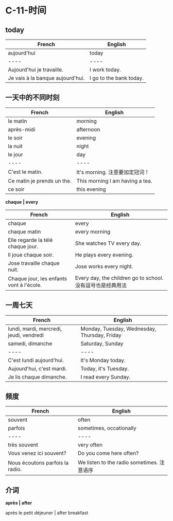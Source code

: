 # C-11-时间

## today

French | English
---- | ----
aujourd'hui | today
---- | ----
Aujourd'hui je travaille. | I work today.
Je vais à la banque aujourd'hui. | I go to the bank today.

## 一天中的不同时刻

French | English
---- | ----
le matin | morning
après-midi | afternoon
le soir | evening
la nuit | night
le jour | day
---- | ----
C'est le matin. | It's morning. 注意要加定冠词！
Ce matin je prends un the. | This morning I am having a tea.
ce soir | this evening

**chaque | every**

French | English
---- | ----
chaque | every
chaque matin | every morning
Elle regarde la télé chaque jour. | She watches TV every day.
Il joue chaque soir. | He plays every evening.
Jose travaille chaque nuit. | Jose works every night.
Chaque jour, les enfants vont à l'école. | Every day, the children go to school. 没有逗号也是经典用法

## 一周七天

French | English
---- | ----
lundi, mardi, mercredi, jeudi, vendredi | Monday, Tuesday, Wednesday, Thursday, Friday
samedi, dimanche | Saturday, Sunday
---- | ----
C'est lundi aujourd'hui. | It's Monday today.
Aujourd'hui, c'est mardi. | Today, it's Tuesday.
Je lis chaque dimanche. | I read every Sunday.

## 频度

French | English
---- | ----
souvent | often
parfois | sometimes, occationally
---- | ----
très souvent | very often
Vous venez ici souvent? | Do you come here often?
Nous écoutons parfois la radio. | We listen to the radio sometimes. 注意语序

## 介词

**après | after**

après le petit déjeuner | after breakfast
